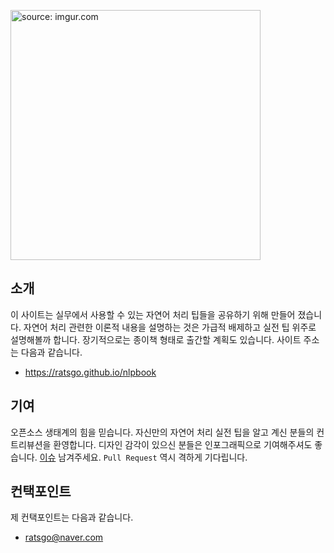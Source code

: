 <a href="https://ratsgo.github.io/nlpbook"><img src="https://i.imgur.com/tSjRqhV.png" width="400" title="source: imgur.com" /></a>



## 소개

이 사이트는 실무에서 사용할 수 있는 자연어 처리 팁들을 공유하기 위해 만들어 졌습니다. 자연어 처리 관련한 이론적 내용을 설명하는 것은 가급적 배제하고 실전 팁 위주로 설명해볼까 합니다. 장기적으로는 종이책 형태로 출간할 계획도 있습니다. 사이트 주소는 다음과 같습니다.

- https://ratsgo.github.io/nlpbook



## 기여

오픈소스 생태계의 힘을 믿습니다. 자신만의 자연어 처리 실전 팁을 알고 계신 분들의 컨트리뷰션을 환영합니다. 디자인 감각이 있으신 분들은 인포그래픽으로 기여해주셔도 좋습니다. [이슈](https://github.com/ratsgo/nlpbook/issues) 남겨주세요. `Pull Request` 역시 격하게 기다립니다.



## 컨택포인트

제 컨택포인트는 다음과 같습니다.

- ratsgo@naver.com